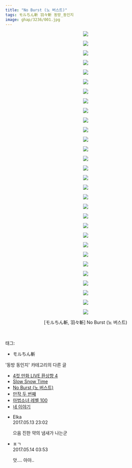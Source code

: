 ```yaml
---
title: "No Burst (노 버스트)"
tags: モルちん斬 羽々斬 동방_동인지
image: ghap/3236/001.jpg
---
```

<div class="article">
<p style="text-align: center; clear: none; float: none;"><img src="{{ site.nasurl }}/ghap/3236/001.jpg"/></p>
<p style="text-align: center; clear: none; float: none;"><img src="{{ site.nasurl }}/ghap/3236/002.jpg"/></p>
<p style="text-align: center; clear: none; float: none;"><img src="{{ site.nasurl }}/ghap/3236/003.jpg"/></p>
<p style="text-align: center; clear: none; float: none;"><img src="{{ site.nasurl }}/ghap/3236/004.jpg"/></p>
<p style="text-align: center; clear: none; float: none;"><img src="{{ site.nasurl }}/ghap/3236/005.jpg"/></p>
<p style="text-align: center; clear: none; float: none;"><img src="{{ site.nasurl }}/ghap/3236/006.jpg"/></p>
<p style="text-align: center; clear: none; float: none;"><img src="{{ site.nasurl }}/ghap/3236/007.jpg"/></p>
<p style="text-align: center; clear: none; float: none;"><img src="{{ site.nasurl }}/ghap/3236/008.jpg"/></p>
<p style="text-align: center; clear: none; float: none;"><img src="{{ site.nasurl }}/ghap/3236/009.jpg"/></p>
<p style="text-align: center; clear: none; float: none;"><img src="{{ site.nasurl }}/ghap/3236/010.jpg"/></p>
<p style="text-align: center; clear: none; float: none;"><img src="{{ site.nasurl }}/ghap/3236/011.jpg"/></p>
<p style="text-align: center; clear: none; float: none;"><img src="{{ site.nasurl }}/ghap/3236/012.jpg"/></p>
<p style="text-align: center; clear: none; float: none;"><img src="{{ site.nasurl }}/ghap/3236/013.jpg"/></p>
<p style="text-align: center; clear: none; float: none;"><img src="{{ site.nasurl }}/ghap/3236/014.jpg"/></p>
<p style="text-align: center; clear: none; float: none;"><img src="{{ site.nasurl }}/ghap/3236/015.jpg"/></p>
<p style="text-align: center; clear: none; float: none;"><img src="{{ site.nasurl }}/ghap/3236/016.jpg"/></p>
<p style="text-align: center; clear: none; float: none;"><img src="{{ site.nasurl }}/ghap/3236/017.jpg"/></p>
<p style="text-align: center; clear: none; float: none;"><img src="{{ site.nasurl }}/ghap/3236/018.jpg"/></p>
<p style="text-align: center; clear: none; float: none;"><img src="{{ site.nasurl }}/ghap/3236/019.jpg"/></p>
<p style="text-align: center; clear: none; float: none;"><img src="{{ site.nasurl }}/ghap/3236/020.jpg"/></p>
<p style="text-align: center; clear: none; float: none;"><img src="{{ site.nasurl }}/ghap/3236/021.jpg"/></p>
<p style="text-align: center; clear: none; float: none;"><img src="{{ site.nasurl }}/ghap/3236/022.jpg"/></p>
<p style="text-align: center; clear: none; float: none;"><img src="{{ site.nasurl }}/ghap/3236/023.jpg"/></p>
<p style="text-align: center; clear: none; float: none;"><img src="{{ site.nasurl }}/ghap/3236/024.jpg"/></p>
<p style="text-align: center; clear: none; float: none;"><img src="{{ site.nasurl }}/ghap/3236/025.jpg"/></p>
<p style="text-align: center; clear: none; float: none;"><img src="{{ site.nasurl }}/ghap/3236/026.jpg"/></p>
<p style="text-align: center; clear: none; float: none;"><img src="{{ site.nasurl }}/ghap/3236/027.jpg"/></p>
<p style="text-align: center; clear: none; float: none;"><img src="{{ site.nasurl }}/ghap/3236/028.jpg"/></p>
<p style="text-align: center; clear: none; float: none;"><img src="{{ site.nasurl }}/ghap/3236/029.jpg"/></p>
<p style="text-align: center; clear: none; float: none;"><img src="{{ site.nasurl }}/ghap/3236/030.jpg"/></p>
<p style="text-align: center; clear: none; float: none;">[モルちん斬, 羽々斬] No Burst (노 버스트)</p>
<p><br/></p>
</div><div class="tagTrail">
<p>태그: </p>
<ul>
<li>モルちん斬</li>
</ul>
</div><div class="another">
<p>'동방 동인지' 카테고리의 다른 글</p>
<ul>
<li><a href="/2017-05-13-ghap_3238">4컷 만화 LIVE 환상향 4</a></li>
<li><a href="/2017-05-13-ghap_3237">Slow Snow Time</a></li>
<li><a href="/2017-05-13-ghap_3236">No Burst (노 버스트)</a></li>
<li><a href="/2017-05-13-ghap_3235">만작 두 번째</a></li>
<li><a href="/2017-05-13-ghap_3234">마법소녀 레벨 100</a></li>
<li><a href="/2017-05-10-ghap_3231">네 이야기</a></li>
</ul>
</div><div class="cb_module cb_fluid">
<div class="cb_wrt cb_profile">
<div class="comment">
<ul>
<li class="cb_thumb_off" id="comment14988253">
<div class="cb_comment_area">
<div class="cb_info_area">
<div class="cb_section">
<span class="cb_nick_name">Elka</span>
</div>
<div class="cb_section">
<span class="cb_date">2017.05.13 23:02 </span>
</div>
</div>
<div class="cb_dsc_comment">
<p class="cb_dsc">
											으음 진한 약의 냄새가 나는군
										</p>
</div>
</div></li>
<li class="cb_thumb_off" id="comment14988386">
<div class="cb_comment_area">
<div class="cb_info_area">
<div class="cb_section">
<span class="cb_nick_name">ㅍㄱ</span>
</div>
<div class="cb_section">
<span class="cb_date">2017.05.14 03:53 </span>
</div>
</div>
<div class="cb_dsc_comment">
<p class="cb_dsc">
											앗.... 아아..
										</p>
</div>
</div></li>
</ul>
</div>
</div><!-- commentList close -->
</div>